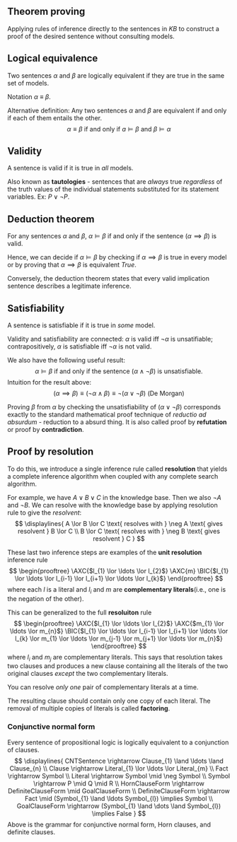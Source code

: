 ## Theorem proving
Applying rules of inference directly to the sentences in *KB* to construct a proof of the desired sentence without consulting models.

## Logical equivalence
Two sentences $\alpha$ and $\beta$ are logically equivalent if they are true in the same set of models.

Notation $\alpha$ $\equiv$ $\beta$.

Alternative definition: Any two sentences $\alpha$ and $\beta$ are equivalent if and only if each of them entails the other.
$$
\alpha \equiv \beta \text{ if and only if } a \models \beta \text{ and } \beta \models \alpha
$$
## Validity
A sentence is valid if it is true in *all* models.

Also known as **tautologies** - sentences that are *always* true *regardless* of the truth values of the individual statements substituted for its statement variables.
Ex: $P \lor \neg P.$

## Deduction theorem
For any sentences $\alpha$ and $\beta$, $\alpha \models \beta$ if and only if the sentence ($\alpha \implies \beta$) is valid.

Hence, we can decide if $\alpha \models \beta$ by checking if $\alpha \implies \beta$ is true in every model or by proving that $\alpha \implies \beta$ is equivalent *True*.

Conversely, the deduction theorem states that every valid implication sentence describes a legitimate inference.

## Satisfiability
A sentence is satisfiable if it is true in *some* model.

Validity and satisfiability are connected: $\alpha$ is valid iff $\neg \alpha$ is unsatifiable; contrapositively, $\alpha$ is satisfiable iff $\neg \alpha$ is not valid.

We also have the following useful result:
$$
\alpha \models \beta \text{ if and only if the sentence } (\alpha \land \neg \beta) \text{ is unsatisfiable.}
$$
Intuition for the result above:
$$
(\alpha \implies \beta) \equiv (\neg \alpha \land \beta) \equiv \neg (\alpha \lor \neg \beta) \text{ (De Morgan)}
$$

Proving $\beta$ from $\alpha$ by checking the unsatisfiability of $(\alpha \lor \neg \beta)$ corresponds exactly to the standard mathematical proof technique of *reductio ad absurdum* - reduction to a absurd thing. It is also called proof by **refutation** or proof by **contradiction**.

## Proof by resolution

To do this, we introduce a single inference rule called **resolution** that yields a complete inference algorithm when coupled with any complete search algorithm.

For example, we have $A \lor B \lor C$ in the knowledge base. Then we also $\neg A \text{ and } \neg B$. We can resolve with the knowledge base by applying resolution rule to give the *resolvent*:
$$
\displaylines{
A \lor B \lor C \text{ resolves with } \neg A \text{ gives resolvent } B \lor C \\
B \lor C \text{ resolves with } \neg B \text{ gives resolvent } C
}
$$

These last two inference steps are examples of the **unit resolution** inference rule
$$
\begin{prooftree}
\AXC{$l_{1} \lor \ldots \lor l_{2}$}
\AXC{m}
\BIC{$l_{1} \lor \ldots \lor l_{i-1} \lor l_{i+1} \lor \ldots \lor l_{k}$}
\end{prooftree}
$$
where each $l$ is a literal and $l_{i}$ and $m$ are **complementary literals**(i.e., one is the negation of the other).

This can be generalized to the full **resoluiton** rule
$$
\begin{prooftree}
\AXC{$l_{1} \lor \ldots \lor l_{2}$}
\AXC{$m_{1} \lor \ldots \lor m_{n}$}
\BIC{$l_{1} \lor \ldots \lor l_{i-1} \lor l_{i+1} \lor \ldots \lor l_{k}
	\lor m_{1} \lor \ldots \lor m_{j-1} \lor m_{j+1} \lor \ldots \lor m_{n}$}
\end{prooftree}
$$
where $l_i$ and $m_{j}$ are complementary literals.
This says that resolution takes two clauses and produces a new clause containing all the literals of the two original clauses *except* the two complementary literals.

You can resolve *only one* pair of complementary literals at a time.

The resulting clause should contain only one copy of each literal. The removal of multiple copies of literals is called **factoring**.

### Conjunctive normal form
Every sentence of propositional logic is logically equivalent to a conjunction of clauses.
$$
\displaylines{
CNTSentence \rightarrow Clause_{1} \land \ldots \land Clause_{n} \\ 
Clause \rightarrow Literal_{1} \lor \ldots \lor Literal_{m} \\
Fact \rightarrow Symbol \\
Literal \rightarrow Symbol \mid \neg Symbol \\
Symbol \rightarrow P \mid Q \mid R \\
HornClauseForm \rightarrow DefiniteClauseForm \mid GoalClauseForm \\
DefiniteClauseForm \rightarrow Fact \mid (Symbol_{1} \land \ldots Symbol_{l}) \implies Symbol \\
GoalClauseForm \rightarrow (Symbol_{1} \land \dots \land Symbol_{l}) \implies False
}
$$
Above is the grammar for conjunctive normal form, Horn clauses, and definite clauses.